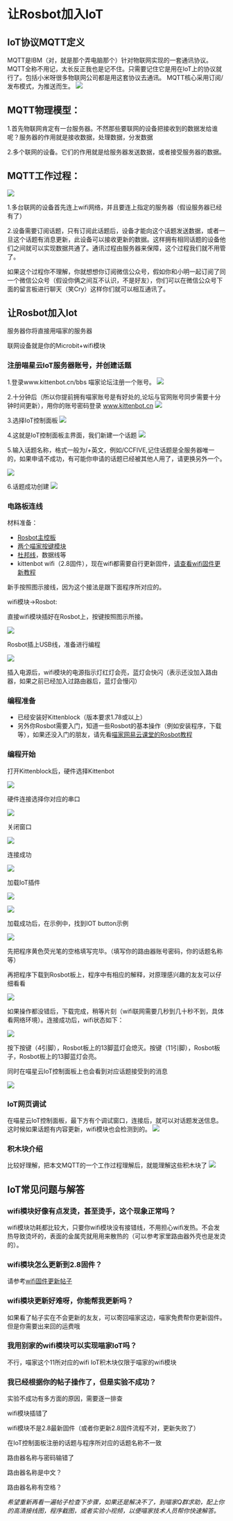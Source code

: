 # 让Rosbot加入IoT

## IoT协议MQTT定义
MQTT是IBM（对，就是那个弄电脑那个）针对物联网实现的一套通讯协议。MQTT全称不用记，太长反正我也是记不住。只需要记住它是用在IoT上的协议就行了。包括小米呀很多物联网公司都是用这套协议去通讯。
MQTT核心采用订阅/发布模式，为推送而生。
![](./images/Microbit_IoT00.png)

## MQTT物理模型：

1.首先物联网肯定有一台服务器。不然那些要联网的设备把接收到的数据发给谁呢？服务器的作用就是接收数据，处理数据，分发数据

2.多个联网的设备。它们的作用就是给服务器发送数据，或者接受服务器的数据。

## MQTT工作过程：
![](./images/Microbit_IoT15.png)

1.多台联网的设备首先连上wifi网络，并且要连上指定的服务器（假设服务器已经有了）

2.设备需要订阅话题，只有订阅此话题后，设备才能向这个话题发送数据，或者一旦这个话题有消息更新，此设备可以接收更新的数据。这样拥有相同话题的设备他们之间就可以实现数据共通了。通讯过程由服务器来保障，这个过程我们就不用管了。

如果这个过程你不理解，你就想想你订阅微信公众号，假如你和小明一起订阅了同一个微信公众号（假设你俩之间互不认识，不是好友），你们可以在微信公众号下面的留言板进行聊天（笑Cry）这样你们就可以相互通讯了。

## 让Rosbot加入Iot

服务器你将直接用喵家的服务器

联网设备就是你的Microbit+wifi模块

### 注册喵星云IoT服务器账号，并创建话题

1.登录www.kittenbot.cn/bbs 喵家论坛注册一个账号。
![](./images/Microbit_IoT01.png)

2.十分钟后（所以你提前拥有喵家账号是有好处的,论坛与官网账号同步需要十分钟时间更新），用你的账号密码登录
www.kittenbot.cn
![](./images/Microbit_IoT02.png)

3.选择IoT控制面板
![](./images/Microbit_IoT03.png)

4.这就是IoT控制面板主界面，我们新建一个话题
![](./images/Microbit_IoT04.png)

5.输入话题名称，格式一般为/+英文，例如/CCFIVE,记住话题是全服务器唯一的，如果申请不成功，有可能你申请的话题已经被其他人用了，请更换另外一个。

![](./images/Microbit_IoT05.png)

6.话题成功创建
![](./images/Microbit_IoT06.png)

### 电路板连线

材料准备：

- [Rosbot主控板](https://item.taobao.com/item.htm?spm=a1z10.3-c-s.w4002-17001215033.188.6f2a762e0IPPMN&id=551011963085)
- [两个喵家按键模块](https://item.taobao.com/item.htm?spm=a1z10.3-c-s.w4002-17001215033.166.6f2a762e0IPPMN&id=555317774482)
- [杜邦线](https://item.taobao.com/item.htm?spm=a1z10.3-c-s.w4002-17001215033.89.6a1d762eTiXTCL&id=562690829818)，数据线等
- kittenbot wifi（2.8固件），现在wifi都需要自行更新固件，[请查看wifi固件更新教程](http://learn.kittenbot.cn/zh_CN/latest/electronics/wifi.html)

新手按照图示接线，因为这个接法是跟下面程序所对应的。

wifi模块->Rosbot:

直接wifi模块插好在Rosbot上，按键按照图示所接。

![](./images/Rosbot_IoT01.png)

Rosbot插上USB线，准备进行编程

![](./images/Rosbot_IoT03.png)

插入电源后，wifi模块的电源指示灯红灯会亮，蓝灯会快闪（表示还没加入路由器，如果之前已经加入过路由器后，蓝灯会慢闪）

### 编程准备

- 已经安装好Kittenblock（版本要求1.78或以上）
- 另外你Rosbot需要入门，知道一些Rosbot的基本操作（例如安装程序，下载等），如果还没入门的朋友，请先看[喵家网易云课堂的Rosbot教程](https://study.163.com/course/courseMain.htm?courseId=1005498001&share=2&shareId=400000000501010)



### 编程开始

打开Kittenblock后，硬件选择Kittenbot

![](./images/Rosbot_IoT05.png)

硬件连接选择你对应的串口

![](./images/Rosbot_IoT06.png)

关闭窗口

![](./images/Rosbot_IoT07.png)

连接成功

![](./images/Rosbot_IoT08.png)

加载IoT插件

![](./images/Rosbot_IoT09.png)

![](./images/Rosbot_IoT10.png)

加载成功后，在示例中，找到IOT button示例

![](./images/Rosbot_IoT11.png)

先把程序黄色荧光笔的空格填写完毕。（填写你的路由器账号密码，你的话题名称等）

再把程序下载到Rosbot板上，程序中有相应的解释，对原理感兴趣的友友可以仔细看看

![](./images/Rosbot_IoT12.png)


如果操作都没错后，下载完成，稍等片刻（wifi联网需要几秒到几十秒不到，具体看网络环境）。连接成功后，wifi状态如下：

![](./images/Rosbot_IoT15.gif)


按下按键（4引脚），Rosbot板上的13脚蓝灯会熄灭。按键（11引脚），Rosbot板子，Rosbot板上的13脚蓝灯会亮。


同时在喵星云IoT控制面板上也会看到对应话题接受到的消息

![](./images/Rosbot_IoT13.png)

### IoT网页调试

在喵星云IoT控制面板，最下方有个调试窗口，连接后，就可以对话题发送信息。这时候如果话题有内容更新，wifi模块也会检测到的。
![](./images/Rosbot_IoT14.png)

### 积木块介绍

比较好理解，把本文MQTT的一个工作过程理解后，就能理解这些积木块了
![](./images/Rosbot_IoT04.png)

## IoT常见问题与解答

### wifi模块好像有点发烫，甚至烫手，这个现象正常吗？

wifi模块功耗都比较大，只要你wifi模块没有接错线，不用担心wifi发热。不会发热导致烫坏的，表面的金属壳就用用来散热的（可以参考家里路由器外壳也是发烫的）。

### wifi模块怎么更新到2.8固件？

请参考[wifi固件更新帖子](http://learn.kittenbot.cn/zh_CN/latest/electronics/wifi.html)

### wifi模块更新好难呀，你能帮我更新吗？

如果看了帖子实在不会更新的友友，可以寄回喵家这边，喵家免费帮你更新固件。但是你需要出来回的运费哦

### 我用别家的wifi模块可以实现喵家IoT吗？

不行，喵家这个11所对应的wifi IoT积木块仅限于喵家的wifi模块

### 我已经根据你的帖子操作了，但是实验不成功？

实验不成功有多方面的原因，需要逐一排查

wifi模块插错了

wifi模块不是2.8最新固件（或者你更新2.8固件流程不对，更新失败了）


在IoT控制面板注册的话题与程序所对应的话题名称不一致

路由器名称与密码输错了

路由器名称是中文？

路由器名称有空格？

_希望重新再看一遍帖子检查下步骤，如果还是解决不了，到喵家Q群求助，配上你的高清接线图，程序截图，或者实验小视频，以便喵家技术人员帮你快速解答。_


